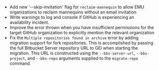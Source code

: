 - Add new '--skip-invitation' flag for `reclaim-mannequin` to allow EMU organizations to reclaim mannequins without an email invitation
- Write warnings to log and console if GitHub is experiencing an availability incident.
- Improve the error thrown when you have insufficient permissions for the target GitHub organization to explicitly mention the relevant organization
- Fix the `Multiple repositories found in archive` error by adding migration support for fork repositories. This is accomplished by passing the full
  Bitbucket Server repository URL to GEI when starting the migration. This URL is constructed using the `--bbs-server-url`, `--bbs-project`, and
  `--bbs-repo` arguments supplied to the `migrate-repo` command.
